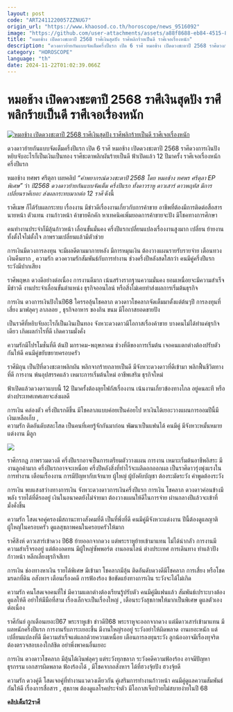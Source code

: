 ```yaml
---
layout: post
code: "ART2411220057ZZNUG7"
origin_url: "https://www.khaosod.co.th/horoscope/news_9516092"
image: "https://github.com/user-attachments/assets/a88f8688-eb84-4515-8e69-58a6ad5427d8"
title: "หมอช้าง เปิดดวงชะตาปี 2568 ราศีเงินสุดปัง ราศีพลิกร้ายเป็นดี ราศีเจอเรื่องหนัก"
description: "ดวงดาวย้ายกันแบบจัดเต็มครึ่งปีแรก เปิด 6 ราศี หมอช้าง เปิดดวงชะตาปี 2568 ราศีดวงการเงินปังหยิบจับอะไรก็เป็นเงินเป็นทอง ราศีชะตาพลิกผันจากร้ายกลายเป็นดี"
category: "HOROSCOPE"
language: "th"
date: 2024-11-22T01:02:39.066Z
---
```


# หมอช้าง เปิดดวงชะตาปี 2568 ราศีเงินสุดปัง ราศีพลิกร้ายเป็นดี ราศีเจอเรื่องหนัก

[![หมอช้าง เปิดดวงชะตาปี 2568 ราศีเงินสุดปัง ราศีพลิกร้ายเป็นดี ราศีเจอเรื่องหนัก](https://www.khaosod.co.th/wpapp/uploads/2024/11/mchang20256rasee2211679998.jpg "หมอช้าง เปิดดวงชะตาปี 2568 ราศีเงินสุดปัง ราศีพลิกร้ายเป็นดี ราศีเจอเรื่องหนัก")](https://www.khaosod.co.th/wpapp/uploads/2024/11/mchang20256rasee2211679998.jpg)

ดวงดาวย้ายกันแบบจัดเต็มครึ่งปีแรก เปิด 6 ราศี หมอช้าง เปิดดวงชะตาปี 2568 ราศีดวงการเงินปังหยิบจับอะไรก็เป็นเงินเป็นทอง ราศีชะตาพลิกผันร้ายเป็นดี ฟ้าเปิดแล้ว 12 ปีมาครั้ง ราศีเจอเรื่องหนักครึ่งปีแรก

หมอช้าง ทศพร ศรีตุลา เผยคลิป _“คำพยากรณ์ดวงชะตาปี 2568 โดย หมอช้าง ทศพร ศรีตุลา EP พิเศษ”_ ว่า _ปี2568 ดวงดาวย้ายกันแบบจัดเต็ม ครึ่งปีแรก ทั้งดาวราหู ดาวเสาร์ ดาวพฤหัส มีการเปลี่ยนราศีเยอะ ส่งผลกระทบมากต่อ 12 ราศี_ ดังนี้

ราศีเมษ ก็ได้รับผลกระทบ เรื่องงาน มีข่าวดีเรื่องงานเกี่ยวกับการค้าขาย อาชีพที่ต้องมีการติดต่อสื่อสาร นายหน้า ตัวแทน งานก้าวหน้า ค้าขายคึกคัก หาเทคนิคเพิ่มยอดการค้าขายจะปัง มีโชคทางการศึกษา

คนทำงานประจำก็มีลุ้นก้าวหน้า เลื่อนขั้นมั่นคง ครึ่งปีแรกเปลี่ยนแปลงเรื่องงานสูงมาก เปลี่ยน ย้ายงาน ทั้งตั้งใจไม่ตั้งใจ ภาพรวมเปลี่ยนแล้วมีตัวช่วย

การเงินมีดวงการลงทุน จะมีผลดีตามมาภายหลัง มีการหมุนเงิน ต้องวางแผนรายรับรายจ่าย เตือนทวงเงินคืนยาก , ความรัก ดวงความรักสัมพันธ์กับการทำงาน ช่วงครึ่งปีหลังสดใสกว่า คนมีคู่ครึ่งปีแรก ระวังมีปากเสียง

ราศีพฤษภ ดวงดีอย่างต่อเนื่อง การงานดีมาก เน้นสร้างรากฐานความมั่นคง ยอมเหนื่อยจะมีความสำเร็จ มีข่าวดี งานประจำเลื่อนขั้นตำแหน่ง ธุรกิจออนไลน์ หรือสิ่งไม่เคยทำส่งผลการเริ่มต้นธุรกิจ

การเงิน ดวงการเงินปังในปี68 ใครรอลุ้นโชคลาภ ดวงดาวโชคลาภจัดเต็มมาตั้งแต่ต้นๆปี การลงทุนที่เสี่ยง มาฟลุคๆ ลาภลอย , ธุรกิจอาหาร ของกิน ขนม มีโอกาสยอดขายปัง

เป็นราศีที่หยิบจับอะไรก็เป็นเงินเป็นทอง จังหวะดวงดาวมีโอกาสเรื่องค้าขาย บางคนไม่ได้ทำแค่ธุรกิจเดียว เกิดผลกำไรที่ดี เกิดความมั่งคั่ง

ความรักมีโปรโมชั่นที่ดี ต้นปี มกราคม-พฤษภาคม ช่วงที่ดีของการเริ่มต้น เจอคนแตกต่างต้องปรับตัวกันให้ดี คนมีคู่ขยับขยายครอบครัว

ราศีมิถุน เป็นปีที่ดวงชะตาพลิกผัน พลิกจากร้ายกลายเป็นดี มีจังหวะดวงดาวที่ดีเข้ามา พลิกฟื้นชีวิตทางที่ดี การงาน พ้นอุปสรรคแล้ว เหมาะการเริ่มต้นใหม่ อาชีพเสริม ธุรกิจใหม่

ฟ้าเปิดแล้วดวงดาวแบบนี้ 12 ปีมาครั้งต้องลุยโฟกัสเรื่องงาน เน้นงานเกี่ยวข้องทางไกล อยู่คนละที หรือต่างประเทศเทศเลยจะส่งผลดี

การเงิน คล่องตัว ครึ่งปีแรกดีขึ้น มีโชคลาภแบบค่อยเป็นค่อยไป หาเงินได้เยอะวางแผนการออมปีนี้มีเงินเหลือเก็บ ,  
ความรัก ติดอันดับสละโสด เป็นคนที่เคยรู้จักกันมาก่อน พัฒนาเป็นแฟนได้ คนมีคู่ มีจังหวะหมั้นหมาย แต่งงาน มีลูก

[![](https://www.khaosod.co.th/wpapp/uploads/2024/11/mchang20256rasee2211672.jpg)](https://www.khaosod.co.th/wpapp/uploads/2024/11/mchang20256rasee2211672.jpg)

ราศีกรกฎ ภาพรวมดวงดี ครึ่งปีแรกอาจเป็นการเตรียมตัววางแผน การงาน เหมาะเริ่มต้นอาชีพอิสระ มีงานลูกค้ามาก ครึ่งปีแรกอาจจะเหนื่อย ครึ่งปีหลังสิ่งที่ทำไว้จะผลิดอกออกผล เป็นราศีดาวรุ่งพุ่งแรงในการทำงาน เตือนเรื่องงาน การมีปัญหากับเจ้านาย ผู้ใหญ่ ผู้บังคับบัญชา ต้องระมัดระวัง คำพูดต้องระวัง

การเงิน พบแสงสว่างทางการเงิน จังหวะดวงดาวการเงินครึ่งปีแรก การเงิน โชคลาภ ดวงดาวค่อนข้างมีพลัง รายได้ที่ดีรออยู่ เงินในอนาคตยังไม่จ่ายมา ต้องวางแผนให้ดีในการจ่าย ผ่านกลางปีแล้วจะเข้าที่ มั่งคั่งขึ้น

ความรัก โสดเจอคู่ครองมีสถานะทางสังคมที่ดี เป็นที่พึ่งที่ดี คนมีคู่มีจังหวะแต่งงาน ปีนี้ต้องดูแลญาติผู้ใหญ่ในครอบครัว ดูแลสุขภาพคนในครอบครัวให้มาก

ราศีสิงห์ ดาวเสาร์เข้าดวง ปี68 ย้ายออกจากดวง แต่พระราหูย้ายเข้ามาแทน ไม่ได้น่ากลัว การงานมีความสำเร็จรออยู่ แต่ต้องอดทน มีผู้ใหญ่ซัพพอร์ต งานออนไลน์ ต่างประเทศ การเดินทาง ทำแล้วปังก้าวหน้า หลีกเลี่ยงธุรกิจสีเทา

การเงิน ช่องทางหาเงิน รายได้พิเศษ มีเข้ามา โชคลาภมีลุ้น ติดอันดับดวงดีมีโชคลาภ การเสี่ยง หรือโชคมรดกที่ดิน อสังหาฯ เตือนเรื่องคดี การฟ้องร้อง ข้อขัดแย้งทางการเงิน ระวังจะได้ไม่เกิด

ความรัก คนโสดเจอคนที่ใช่ มีความแตกต่างต้องเรียนรู้ปรับตัว คนมีคู่มีแฟนแล้ว สัมพันธ์เปราะบางต้องดูแลให้ดี อย่าให้มีมือที่สาม เรื่องเล็กจะเป็นเรื่องใหญ่ , เตือนระวังสุขภาพให้มากเป็นพิเศษ ดูแลตัวเองต่อเนื่อง

ราศีกันย์ ถูกเตือนเยอะปี67 พระราหูเข้า ข่าวดีปี68 พระราหูจะออกจากดวง แต่มีดาวเสาร์เข้ามาแทน มีผลหนักครึ่งปีแรก การงานรับภาระเยอะขึ้น มีงานใหญ่รออยู่ ระวังอย่าให้ผิดพลาด งานเยอะหนัก แต่เปลี่ยนแปลงที่ดี มีความสำเร็จแต่แลกด้วยความเหนื่อย เตือนการลงทุนระวัง ลูกน้องอาจมีเรื่องทุจริต ต้องตรวจสอบเองใกล้ชิด อย่าพึ่งพาคนอื่นเยอะ

การเงิน ดวงดาวโชคลาภ มีลุ้นได้เงินฟลุคๆ แต่ระวังทุกขลาภ ระวังคดีความฟ้องร้อง อาจมีปัญหาธุรกรรม เอกสารผิดพลาด ฟ้องร้องได้ , มีโชคจากอสังหาฯ ได้ที่ฮวงจุ้ยปัง ฮวงจุ้ยดี

ความรัก ดวงคู่ดี โสดเจอคู่ที่ทำงานแวดวงเดียวกัน คู่เสริมการทำงานก้าวหน้า คนมีคู่ดูแลความสัมพันธ์กันให้ดี เรื่องการสื่อสาร , สุขภาพ ต้องดูแลโรคประจำตัว มีโอกาสเจ็บป่วยไม่สบายง่ายในปี 68

**คลิปเต็ม12ราศี**

